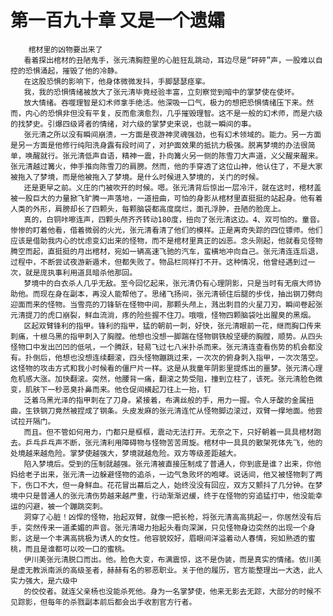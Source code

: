 # 第一百九十章 又是一个遗孀
        棺材里的凶物要出来了
       看着探出棺材的丑陋鬼手，张元清胸腔里的心脏狂乱跳动，耳边尽是“砰砰”声，一股难以自控的恐惧涌起，摧毁了他的冷静。
       在这股恐惧的影响下，他身体微微发抖，手脚瑟瑟痉挛。
       我，我的恐惧情绪被放大了张元清毕竟经验丰富，立刻察觉到暗中的掌梦使在使坏。
       放大情绪。吞噬理智是幻术师拿手绝活。他深吸一口气，极力的想把恐惧情绪压下来。然而，内心的恐惧非但没有平复，反而愈演愈烈，几乎摧毁理智。这不是一般的幻术师，而是六级的找梦史。引爆四级肾者的情绪，对六级的掌梦史来说，也就一瞬间的事。
       张元清之所以没有瞬间崩溃，一方面是夜游神灵魂强劲，也有幻术领域的。能力。另一方面是另一方面是他修行纯阳洗身露有段时间了，对护面效果的抵抗力极强。脱离梦境的办法很简单，唤醒就行。张元清低声自语，精神一震，扑向篝火另一侧的陈雪刀大声道，义父醒来醒来。张元清越过篝火，伸手推向陈雪刀的肩膀。然而，他的手穿透了这位山神，他认住了，不是大家被拖入了梦境，而是他被拖入了梦境。是什么时候进入梦境的，关门的时候。
       还是更早之前。义庄的门被吹开的时候。嗯。张元清背后惊出一层冷汗，就在这时，棺材盖被一股巨大的力量掀飞旷腾一声落地，一道扭曲，可怕的身影从棺材里直挺挺的站起身。他有着人类的外形，肩膀却长了四颗头，每颗脑袋都高度腐烂，面孔浮肿，丑陋的脸庞上。
       真的，白铜咔嚓连声，四颗头颅齐齐转动180度，扭向了张元清这边。4、双可怕的。童音。惨惨的盯着他看，借着微弱的火光，张元清看清了他们的模样。正是离奇失踪的四位镖师。他们应该是借助我内心的忧虑变幻出来的怪物，而不是棺材里真正的凶恶。念头刚起，他就看见怪物腾空而起，直挺挺的月出棺材，宛如一辆高速飞驰的汽车，蛮横地冲向自己。张元清连连后退，过程中，不断尝试夜游新遁术，但都失败了。物品栏同样打不开。这种情况，他曾经遇到过一次，就是庞执事利用道具暗杀他那回。
       梦境中的白衣杀人几乎无敌。至今回忆起来，张元清仍有心理阴影，只是当时有无痕大师协助他。而现在身在副本，再没人能帮他了。思绪飞扬间，张元清顿住后腿的步伐，抽出钢刀劈向迎面而来的怪物。当雪亮的刀锋斩在怪物中间，那颗头颅上，溅出刺目的火星刀刃，瞬间卷起张元清提刀的虎口崩裂，鲜血流淌，疼的险些握不住刀。哦哦，怪物四颗脑袋吐出腥臭的黑烟。
       区起双臂锋利的指甲。锋利的指甲，猛的朝前一刺，好快，张元清眼前一花，继而胸口传来刺痛，十根乌黑的指甲刺入了胸膛。他想也没想一脚踹在怪物钢铁般坚硬的胸膛，顺势。从四头怪物口中发出凹凹的低吼，一个腾跃，轻易飞过七八米扑杀而来。张元清连查看伤势的机会都没有。扑倒后，他想也没想连续翻滚，四头怪物蹦跳过来，一次次的俯身刺入指甲，一次次落空。这怪物的攻击方式和我小时候看的僵尸片一样。这是从我童年阴影里提炼出的噩梦。张元清心理危机感大涨。加快翻滚。突然，他腰背一痛，翻滚之势受阻，撞到立柱了，该死。张元清脸色微变，肌肤下一秒恶臭扑鼻而来。他仓促间横起刀往上一抬，钉
       泛着乌黑光泽的指甲刺在了刀身。紧接着，布满丝般的手，用力一握。令人牙酸的金属扭曲，生铁钢刀竟然被捏成了钢条。头皮发麻的张元清连忙从怪物脚边滚过，双臂一撑地面。他尝试拉开隔门。
       而且。但不管如何用力，门都只是框框，震动无法打开。无奈之下，只好朝着一具具棺材跑去。乒乓乒乓声不断，张元清利用障碍物与怪物苦苦周旋。棺材中一具具的散架死体先飞，他的处境越来越危险。掌梦使越强大，梦境就越危险。双方等级差距越大。
       陷入梦境后。受到的压制就越强。张元清被直接压制成了普通人，你到底是谁？出来，你他妈给老子出来，张元清一边躲避怪物的追杀，一边气急败坏的咆哮。说话间，他又被怪物刺了两下，伤口不大，但一身鲜血。花花冒出幕后之人，始终没没有回应，双方又颤抖了几分钟。在梦境中只是普通人的张元清伤势越来越严重，行动渐渐迟缓，终于在怪物的穷追猛打中，他没能幸运的闪避，被一个蹦跳突刺。
       洞穿了心脏！凶悍的怪物，抬起双臂，就像一把长枪，将张元清高高挑起一，你居然没有后手，突然传来一道柔媚的声音。张元清竭力抬起头看向深渊，只见怪物身边突然的出现一个身影，这是一个丰满高挑极为诱人的女性。他容貌姣好，眉眼间洋溢着动人春情，宛如熟透的蜜桃，而且是谁都可以咬一口的蜜桃。
       伊川美张元清脱口而出。他。脸色大变，布满震惊，这不是伪装，而是真实的情绪。依川美是虚无教派南派的高级圣者，赫赫有名的邪恶职业。关于他的履历，官方能整理出一大迭，此人实力强大，是六级中
       的佼佼者。就连父亲杨也没能杀死他。身为一名掌梦使，他来无影去无踪，大部分的时候不见踪影，但每年的杀戮副本前后都会出手收割官方行者。